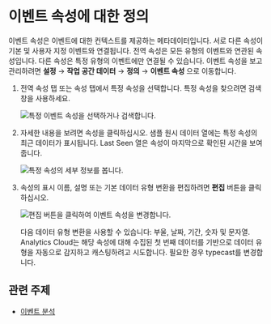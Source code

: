 # 이벤트 속성에 대한 정의

이벤트 속성은 이벤트에 대한 컨텍스트를 제공하는 메타데이터입니다. 서로 다른 속성이 기본 및 사용자 지정 이벤트와 연결됩니다. 전역 속성은 모든 유형의 이벤트와 연관된 속성입니다. 다른 속성은 특정 유형의 이벤트에만 연결될 수 있습니다. 이벤트 속성을 보고 관리하려면 **설정** &rarr; **작업 공간 데이터** &rarr; **정의** &rarr; **이벤트 속성** 으로 이동합니다.

1. 전역 속성 탭 또는 속성 탭에서 특정 속성을 선택합니다. 특정 속성을 찾으려면 검색창을 사용하세요.

    ![특정 이벤트 속성을 선택하거나 검색합니다.](./definitions-for-event-attributes/images/01.png)

1. 자세한 내용을 보려면 속성을 클릭하십시오. 샘플 원시 데이터 열에는 특정 속성의 최근 데이터가 표시됩니다. Last Seen 열은 속성이 마지막으로 확인된 시간을 보여줍니다.

    ![특정 속성의 세부 정보를 봅니다.](./definitions-for-event-attributes/images/02.png)

1. 속성의 표시 이름, 설명 또는 기본 데이터 유형 변환을 편집하려면 **편집** 버튼을 클릭하십시오.

    ![편집 버튼을 클릭하여 이벤트 속성을 변경합니다.](./definitions-for-event-attributes/images/03.png)

    다음 데이터 유형 변환을 사용할 수 있습니다: 부울, 날짜, 기간, 숫자 및 문자열. Analytics Cloud는 해당 속성에 대해 수집된 첫 번째 데이터를 기반으로 데이터 유형을 자동으로 감지하고 캐스팅하려고 시도합니다. 필요한 경우 typecast를 변경합니다.

## 관련 주제

* [이벤트 분석](../../touchpoints/events/events-analysis.md)
